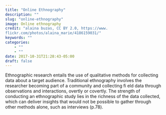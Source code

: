 ```yaml
---
title: "Online Ethnography"
description: ""
slug: "online-ethnography"
image: Online ethnography
credit: "alaina buzas, CC BY 2.0, https://www.flickr.com/photos/alaina_marie/4186159031/"
keywords: ""
categories:
    - ""
    - ""
date: 2017-10-31T21:28:43-05:00
draft: false
---
```


Ethnographic research entails the use of qualitative methods for collecting data about a target audience. Traditional ethnography involves the researcher becoming part of a community and collecting fi eld data through observations and interactions, overtly or covertly. The strength of conducting an ethnographic study lies in the richness of the data collected, which can deliver insights that would not be possible to gather through other methods alone, such as interviews (p.78).

